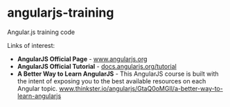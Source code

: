 angularjs-training
==================

Angular.js training code 


Links of interest:<br/>
- <b>AngularJS Official Page</b> - www.angularjs.org
- <b>AngularJS Official Tutorial</b> - <a href="http://docs.angularjs.org/tutorial">docs.angularjs.org/tutorial</a>
- <b>A Better Way to Learn AngularJS</b> - This AngularJS course is built with the intent of exposing you to the best available resources on each Angular topic. www.thinkster.io/angularjs/GtaQ0oMGIl/a-better-way-to-learn-angularjs
